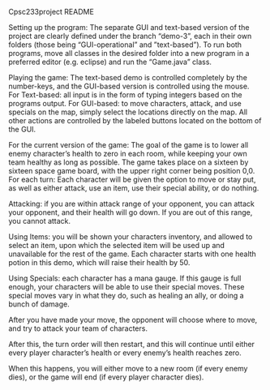Cpsc233project README 
 
Setting up the program: 
The separate GUI and text-based version of the project are clearly defined under the branch “demo-3”, each in their own folders (those being “GUI-operational” and ”text-based”). 
To run both programs, move all classes in the desired folder into a new program in a preferred editor (e.g. eclipse) and run the “Game.java” class. 
 
Playing the game: 
The text-based demo is controlled completely by the number-keys, and the GUI-based version is controlled using the mouse.  
For Text-based: all input is in the form of typing integers based on the programs output. 
For GUI-based: to move characters, attack, and use specials on the map, simply select the locations directly on the map. All other actions are controlled by the labeled buttons located on the bottom of the GUI. 
 
For the current version of the game: 
The goal of the game is to lower all enemy character’s health to zero in each room, while keeping your own team healthy as long as possible. 
The game takes place on a sixteen by sixteen space game board, with the upper right corner being position 0,0. 
For each turn: 
Each character will be given the option to move or stay put, as well as either attack, use an item, use their special ability, or do nothing. 
 
Attacking: if you are within attack range of your opponent, you can attack your opponent, and their health will go down. If you are out of this range, you cannot attack. 
 
Using Items: you will be shown your characters inventory, and allowed to select an item, upon which the selected item will be used up and unavailable for the rest of the game. Each character starts with one health potion in this demo, which will raise their health by 50. 
 
Using Specials: each character has a mana gauge. If this gauge is full enough, your characters will be able to use their special moves. These special moves vary in what they do, such as healing an ally, or doing a bunch of damage. 
 
After you have made your move, the opponent will choose where to move, and try to attack your team of characters. 
 
After this, the turn order will then restart, and this will continue until either every player character’s health or every enemy’s health reaches zero. 
 
When this happens, you will either move to a new room (if every enemy dies), or the game will end (if every player character dies). 
